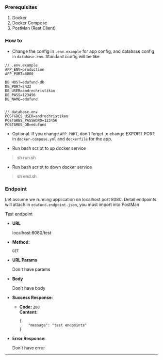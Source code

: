 ### Prerequisites
1. Docker 
2. Docker Compose
3. PostMan (Rest Client)

### How to
* Change the config in `.env.example` for app config, and database config in `database.env`. Standard config will be like
```
// .env.example
APP_ENV=production
APP_PORT=8080

DB_HOST=edufund-db
DB_PORT=5432
DB_USER=andrechristikan
DB_PASS=123456
DB_NAME=edufund


// database.env
POSTGRES_USER=andrechristikan
POSTGRES_PASSWORD=123456
POSTGRES_DB=edufund
```

* Optional. If you change `APP_PORT`, don't forget to change EXPORT PORT in `docker-compose.yml` and `dockerfile` for the app.

* Run bash script to up docker service
> sh run.sh

* Run bash script to down docker service
> sh end.sh


### Endpoint
Let assume we running application on localhost port 8080. Detail endpoints will attach in `edufund.endpoint.json`, you must import into PostMan

Test endpoint

* **URL**

  localhost:8080/test

* **Method:**
  
  `GET` 
  
*  **URL Params**

   Don't have params

* **Body**

  Don't have body

* **Success Response:**

  * **Code:** `200` <br />
    **Content:** 
    ```
    {
        "message": "test endpoints"
    }
    ```
 
* **Error Response:**

  Don't have error


---
